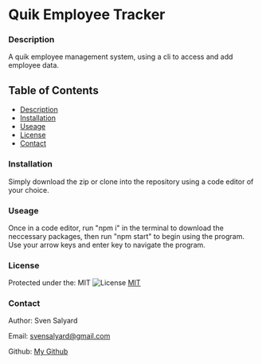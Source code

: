 # Quik Employee Tracker

### Description

A quik employee management system, using a cli to access and add employee data.

## Table of Contents

- [Description](#description)
- [Installation](#installation)
- [Useage](#useage)
- [License](#license)
- [Contact](#Contact)

### Installation

Simply download the zip or clone into the repository using a code editor of your choice.

### Useage

Once in a code editor, run "npm i" in the terminal to download the neccessary packages, then run "npm start" to begin using the program. Use your arrow keys and enter key to navigate the program.

### License

Protected under the: MIT ![License](https://img.shields.io/badge/License-MIT-yellow.svg) [MIT](https://opensource.org/licenses/MIT)

### Contact

Author: Sven Salyard

Email: svensalyard@gmail.com

Github: [My Github](https://github.com/svensalyard)
